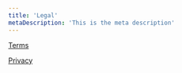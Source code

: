```yaml
---
title: 'Legal'
metaDescription: 'This is the meta description'
---
```


[Terms](/legal/terms_of_services)

[Privacy](/legal/privacy_policy)
